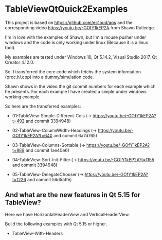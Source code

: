 # TableViewQtQuick2Examples

This project is based on https://github.com/ec1oud/qps and the corresponding video https://youtu.be/-GOfY1kEP2A from Shawn Rutledge.

I'm in love with the examples of Shawn, but I'm a mouse pusher under windows and the code is only working under linux 
(Because it is a linux tool).

My examples are tested under Windows 10, Qt 5.14.2, Visual Studio 2017, Qt Creator 4.12.0.

So, I transferred the core code which fetchs the system information (proc.h/.cpp) into a dummy/simulation code.

Shawn shows in the video the git commit numbers for each example which he presents. 
For each example I have created a simple under windows working example.

So here are the transferred examples:

* 01-TableView-Simple-Different-Cols (-> https://youtu.be/-GOfY1kEP2A?t=492 and commit 3394948)

* 02-TableView-ColumnWidth-Headings (-> https://youtu.be/-GOfY1kEP2A?t=640 and commit 6a7d765)

* 03-TableView-Columns-Sortable (-> https://youtu.be/-GOfY1kEP2A?t=889 and commit 1ae40e6)

* 04-TableView-Sort-Init-Filter (-> https://youtu.be/-GOfY1kEP2A?t=1155 and commit 3394948)

* 05-TableView-DelegateChooser (-> https://youtu.be/-GOfY1kEP2A?t=1226 and commit 56d5affe)


## And what are the new features in Qt 5.15 for TableView?

Here we have HorizontalHeaderView and VerticalHeaderView.

Build the following examples with Qt 5.15 or higher.

* TableView-With-Headers




